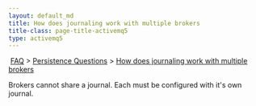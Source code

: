 ```yaml
---
layout: default_md
title: How does journaling work with multiple brokers 
title-class: page-title-activemq5
type: activemq5
---
```


 [FAQ](faq) > [Persistence Questions](persistence-questions) > [How does journaling work with multiple brokers](how-does-journaling-work-with-multiple-brokers)


Brokers cannot share a journal. Each must be configured with it's own journal.

